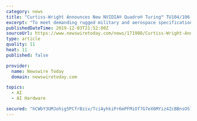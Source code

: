 ```yaml
---
category: news
title: "Curtiss-Wright Announces New NVIDIA® Quadro® Turing™ TU104/106 GPGPU Processor Modules for ISR/EW and AI Applications"
excerpt: "To meet demanding rugged military and aerospace specifications, these GPGPU boards feature a chip-down design. “The introduction of these three new embedded AI-engines brings NVIDIA’s industry-leading Turing GPU architecture to deployed defense solutions,” said Lynn Bamford, Senior Vice President and General Manager, Defense and Power."
publishedDateTime: 2019-12-03T21:52:00Z
sourceUrl: https://www.newswiretoday.com/news/171908/Curtiss-Wright-Announces-New-NVIDIA-Quadro-Turing-TU104-and-106-GPGPU-Processor-Modules-for-ISR-and-EW-and-AI-Applications/
type: article
quality: 11
heat: 11
published: false

provider:
  name: Newswire Today
  domain: newswiretoday.com

topics:
  - AI
  - AI Hardware

secured: "hCWbY3UMJohig5PCfrBziv/TciAyhkiPr6mPFMiOf7G7eX6MYiz4ZcBBnsOSl2fXLVGGeej8nWZpldckOW+THo7WtPqHqcI9Np9fJroRWsNcyS5WmohdeaMhrB8KjlSy9Q6lwgHmk3ogjoAbz3sMGfoRIV62GYq1R/ZrV5zmHWgwChCte1sLOsQNCt2WhrrmPE01gcvgtFjsIcQd4t57NnLozdMm0nAwItPKtqS/MbKhyky1WrjnqoMRK6JEEQPyv1T/avLbsKM8hftm8ZEy4A==;jek+zz2SSY1Mkvi+nTs+4Q=="
---
```


